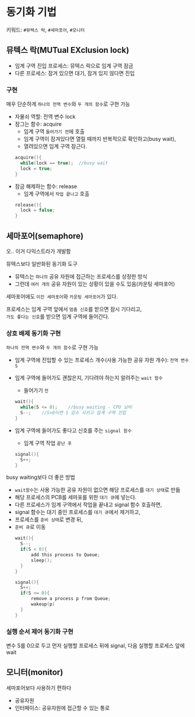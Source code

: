 # 동기화 기법
키워드: `#뮤텍스 락`, `#세마포어`, `#모니터`

## 뮤텍스 락(MUTual EXclusion lock)
- 임계 구역 진입 프로세스: 뮤텍스 락으로 임계 구역 잠금
- 다른 프로세스: 잠겨 있으면 대기, 잠겨 있지 않다면 진입

### 구현
매우 단순하게 `하나의 전역 변수`와 `두 개의 함수`로 구현 가능
- 자물쇠 역할: 전역 변수 lock
- 잠그는 함수: acquire
  - 임계 구역 `들어가기 전`에 호출
  - 임계 구역이 잠겨있다면 열릴 때까지 반복적으로 확인하고(busy wait),
  - 열려있으면 임계 구역 잠근다.
  ```c
  acquire(){
    while(lock == true);  //busy wait
    lock = true;
  }
  ```
- 잠금 해제하는 함수: release
  - 임계 구역에서 `작업 끝나고` 호출
  ```c
  release(){
    lock = false;
  }
  ```

## 세마포어(semaphore)
오.. 이거 다익스트라가 개발함

뮤텍스보다 일반화된 동기화 도구
- 뮤텍스는 `하나의` 공유 자원에 접근하는 프로세스를 상정한 방식
- 그런데 `여러 개의` 공유 자원이 있는 상황이 있을 수도 있음(카운팅 세마포어)

세마포어에도 `이진 세마포어`와 `카운팅 세마포어`가 있다.

프로세스는 임계 구역 앞에서 `멈춤 신호`를 받으면 잠시 기다리고, </br>
`가도 좋다는 신호`를 받으면 임계 구역에 들어간다.

### 상호 배제 동기화 구현
`하나의 전역 변수`와 `두 개의 함수`로 구현 가능
- 임계 구역에 진입할 수 있는 프로세스 개수(사용 가능한 공유 자원 개수): `전역 변수 S`
- 임계 구역에 들어가도 괜찮은지, 기다려야 하는지 알려주는 `wait 함수`
  - 들어가기 `전`
  ```c
  wait(){
    while(S <= 0);    //busy waiting - CPU 낭비
    S--;    //S>0이면 1 감소 시키고 임계 구역 진입
  }
  ```
  
- 임계 구역에 들어가도 좋다고 신호를 주는 `signal 함수`
  - 임계 구역 작업 `끝난 후`
  ```c
  signal(){
    S++;
  }
  ```
busy waiting보다 더 좋은 방법
- `wait함수`는 사용 가능한 공유 자원이 없으면 해당 프로세스를 `대기 상태`로 만듦
- 해당 프로세스의 PCB를 세마포를 위한 `대기 큐`에 넣는다.
- 다른 프로세스가 임계 구역에서 작업을 끝내고 signal 함수 호출하면,
- signal 함수는 대기 중인 프로세스를 `대기 큐`에서 제거하고,
- 프로세스를 `준비 상태`로 변경 뒤,
- `준비 큐`로 이동
  ```c
  wait(){
    S--;
    if(S < 0){
        add this process to Queue;
        sleep();
    }
  }
  ```
  ```c
  signal(){
    S++;
    if(S <= 0){
        remove a process p from Queue;
        wakeup(p)
    }
  }
  ```

### 실행 순서 제어 동기화 구현
변수 S를 0으로 두고 먼저 실행할 프로세스 뒤에 signal, 다음 실행할 프로세스 앞에 wait

## 모니터(monitor)
세마포어보다 사용하기 편하다
- 공유자원
- 인터페이스: 공유자원에 접근할 수 있는 통로